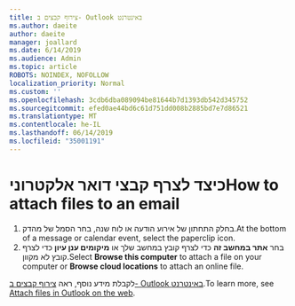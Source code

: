 ```yaml
---
title: צירוף קבצים ב- Outlook באינטרנט
ms.author: daeite
author: daeite
manager: joallard
ms.date: 6/14/2019
ms.audience: Admin
ms.topic: article
ROBOTS: NOINDEX, NOFOLLOW
localization_priority: Normal
ms.custom: ''
ms.openlocfilehash: 3cdb6dba089094be81644b7d1393db542d345752
ms.sourcegitcommit: efed0ae44bd6c61d751dd008b2885bd7e7d86521
ms.translationtype: MT
ms.contentlocale: he-IL
ms.lasthandoff: 06/14/2019
ms.locfileid: "35001191"
---
```

# <a name="how-to-attach-files-to-an-email"></a><span data-ttu-id="505d3-102">כיצד לצרף קבצי דואר אלקטרוני</span><span class="sxs-lookup"><span data-stu-id="505d3-102">How to attach files to an email</span></span>

1. <span data-ttu-id="505d3-103">בחלק התחתון של אירוע הודעה או לוח שנה, בחר הסמל של מהדק.</span><span class="sxs-lookup"><span data-stu-id="505d3-103">At the bottom of a message or calendar event, select the paperclip icon.</span></span>
1. <span data-ttu-id="505d3-104">בחר **אתר במחשב זה** כדי לצרף קובץ במחשב שלך או **מיקומים ענן עיון** כדי לצרף קובץ לא מקוון.</span><span class="sxs-lookup"><span data-stu-id="505d3-104">Select **Browse this computer** to attach a file on your computer or **Browse cloud locations** to attach an online file.</span></span>

<span data-ttu-id="505d3-105">לקבלת מידע נוסף, ראה [צירוף קבצים ב- Outlook באינטרנט](https://support.office.com/article/48b8dca1-7a76-43ce-97d1-e1cf73893f55).</span><span class="sxs-lookup"><span data-stu-id="505d3-105">To learn more, see [Attach files in Outlook on the web](https://support.office.com/article/48b8dca1-7a76-43ce-97d1-e1cf73893f55).</span></span>